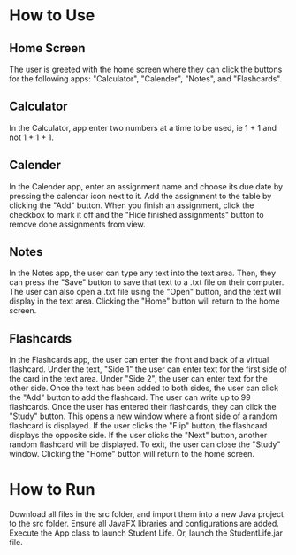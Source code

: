 # How to Use
## Home Screen 
The user is greeted with the home screen where they can click the buttons for the following apps: "Calculator", "Calender", "Notes", and "Flashcards".

## Calculator
In the Calculator, app enter two numbers at a time to be used, ie 1 + 1 and not 1 + 1 + 1. 

## Calender
In the Calender app, enter an assignment name and choose its due date by pressing the calendar icon next to it. Add the assignment to the table by clicking the "Add" button. When you finish an assignment, click the checkbox to mark it off and the "Hide finished assignments" button to remove done assignments from view. 

## Notes
In the Notes app, the user can type any text into the text area. Then, they can press the "Save" button to save that text to a .txt file on their computer. The user can also open a .txt file using the "Open" button, and the text will display in the text area. Clicking the "Home" button will return to the home screen. 

## Flashcards
In the Flashcards app, the user can enter the front and back of a virtual flashcard. Under the text, "Side 1" the user can enter text for the first side of the card in the text area. Under "Side 2", the user can enter text for the other side. Once the text has been added to both sides, the user can click the "Add" button to add the flashcard. The user can write up to 99 flashcards. Once the user has entered their flashcards, they can click the "Study" button. This opens a new window where a front side of a random flashcard is displayed. If the user clicks the "Flip" button, the flashcard displays the opposite side. If the user clicks the "Next" button, another random flashcard will be displayed. To exit, the user can close the "Study" window. Clicking the "Home" button will return to the home screen.

# How to Run
Download all files in the src folder, and import them into a new Java project to the src folder. Ensure all JavaFX libraries and configurations are added. Execute the App class to launch Student Life. Or, launch the StudentLife.jar file.
